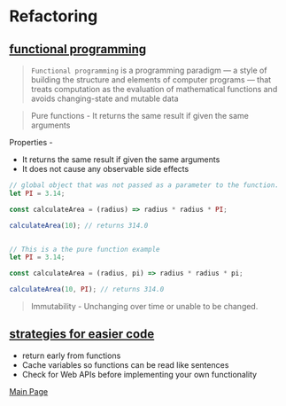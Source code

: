 # Refactoring

## [functional programming](https://medium.com/the-renaissance-developer/concepts-of-functional-programming-in-javascript-6bc84220d2aa)

> `Functional programming` is a programming paradigm — a style of building the structure and elements of computer programs — that treats computation as the evaluation of mathematical functions and avoids changing-state and mutable data

> Pure functions - It returns the same result if given the same arguments

Properties -
  - It returns the same result if given the same arguments 
  - It does not cause any observable side effects

```js
// global object that was not passed as a parameter to the function.
let PI = 3.14;

const calculateArea = (radius) => radius * radius * PI;

calculateArea(10); // returns 314.0


// This is a the pure function example
let PI = 3.14;

const calculateArea = (radius, pi) => radius * radius * pi;

calculateArea(10, PI); // returns 314.0
```

>Immutability - Unchanging over time or unable to be changed.



## [strategies for easier code](https://dev.to/healeycodes/refactoring-javascript-for-performance-and-readability-with-examples-1hec)

- return early from functions
- Cache variables so functions can be read like sentences
- Check for Web APIs before implementing your own functionality



[Main Page](https://will-ing.github.io/reading-notes)